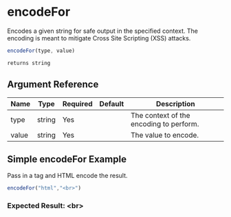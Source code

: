 # encodeFor

Encodes a given string for safe output in the specified context. The encoding is meant to mitigate Cross Site Scripting (XSS) attacks.

```javascript
encodeFor(type, value)
```

```javascript
returns string
```

## Argument Reference

| Name | Type | Required | Default | Description |
| --- | --- | --- | --- | --- |
| type | string | Yes |  | The context of the encoding to perform. |
| value | string | Yes |  | The value to encode. |

## Simple encodeFor Example

Pass in a tag and HTML encode the result.

```javascript
encodeFor("html","<br>")
```

### Expected Result: &lt;br&gt;
